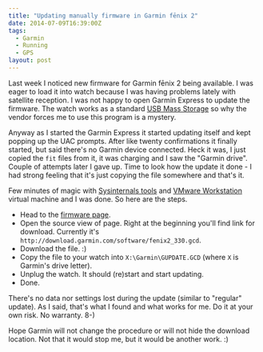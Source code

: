 ```yaml
---
title: "Updating manually firmware in Garmin fēnix 2"
date: 2014-07-09T16:39:00Z
tags:
  - Garmin
  - Running
  - GPS
layout: post
---
```

Last week I noticed new firmware for Garmin fēnix 2 being available. I was eager to load it into watch because I was having problems lately with satellite reception. I was not happy to open Garmin Express to update the firmware. The watch works as a standard [USB Mass Storage][2] so why the vendor forces me to use this program is a mystery.

Anyway as I started the Garmin Express it started updating itself and kept popping up the UAC prompts. After like twenty confirmations it finally started, but said there's no Garmin device connected. Heck it was, I just copied the `fit` files from it, it was charging and I saw the "Garmin drive". Couple of attempts later I gave up. Time to look how the update it done - I had strong feeling that it's just copying the file somewhere and that's it.

<!-- excerpt -->

Few minutes of magic with [Sysinternals tools][3] and [VMware Workstation][4] virtual machine and I was done. So here are the steps.

* Head to the [firmware page][1].
* Open the source view of page. Right at the beginning you'll find link for download. Currently it's `http://download.garmin.com/software/fenix2_330.gcd`.
* Download the file. :)
* Copy the file to your watch into `X:\Garmin\GUPDATE.GCD` (where `X` is Garmin's drive letter).
* Unplug the watch. It should (re)start and start updating.
* Done.

There's no data nor settings lost during the update (similar to "regular" update). As I said, that's what I found and what works for me. Do it at your own risk. No warranty. 8-) 

Hope Garmin will not change the procedure or will not hide the download location. Not that it would stop me, but it would be another work. :) 

[1]: http://www8.garmin.com/support/download_details.jsp?id=6929
[2]: http://en.wikipedia.org/wiki/USB_mass_storage_device_class
[3]: http://technet.microsoft.com/en-us/sysinternals/bb545021.aspx
[4]: http://www.vmware.com/products/workstation/